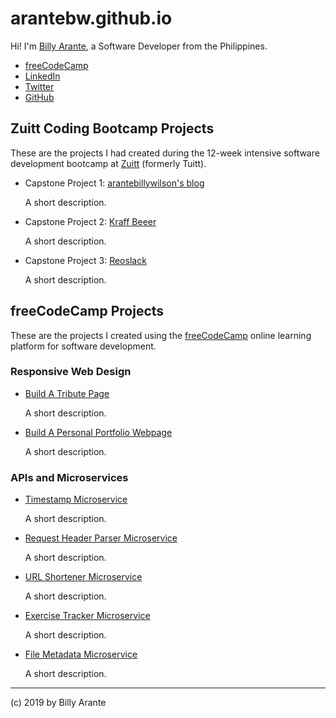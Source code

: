 # arantebw.github.io

Hi! I'm [Billy Arante](https://arantebw.github.io/build-a-personal-portfolio-webpage/), a Software Developer from the Philippines.

- [freeCodeCamp](https://www.freecodecamp.org/arantebw)
- [LinkedIn](https://www.linkedin.com/in/billyarante/)
- [Twitter](https://twitter.com/arantebw)
- [GitHub](https://github.com/arantebw)

## Zuitt Coding Bootcamp Projects

These are the projects I had created during the 12-week intensive software development bootcamp at [Zuitt](https://zuitt.co/) (formerly Tuitt).

- Capstone Project 1: [arantebillywilson's blog](#)

  A short description.
  
- Capstone Project 2: [Kraff Beeer](#)

  A short description.
  
- Capstone Project 3: [Reoslack](#)

  A short description.

## freeCodeCamp Projects

These are the projects I created using the [freeCodeCamp](https://www.freecodecamp.org/) online learning platform for software development.

### Responsive Web Design

- [Build A Tribute Page](https://arantebw.github.io/build-a-tribute-page/)

  A short description.
  
- [Build A Personal Portfolio Webpage](https://arantebw.github.io/build-a-personal-portfolio-webpage/)

  A short description.
  
### APIs and Microservices

- [Timestamp Microservice](#)

  A short description.
  
- [Request Header Parser Microservice](#)

  A short description.
  
- [URL Shortener Microservice](#)

  A short description.
  
- [Exercise Tracker Microservice](#)

  A short description.
  
- [File Metadata Microservice](#)

  A short description.
  
---
(c) 2019 by Billy Arante
